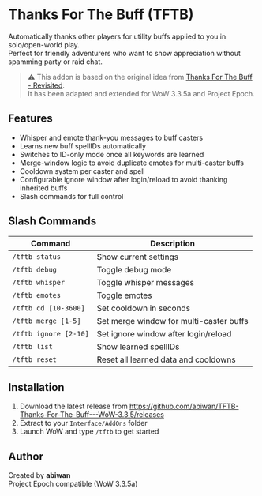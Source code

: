 # Thanks For The Buff (TFTB)

Automatically thanks other players for utility buffs applied to you in solo/open-world play.  
Perfect for friendly adventurers who want to show appreciation without spamming party or raid chat.

> ⚠️ This addon is based on the original idea from [Thanks For The Buff - Revisited](https://www.curseforge.com/wow/addons/thanks-for-the-buff-revisited).  
> It has been adapted and extended for WoW 3.3.5a and Project Epoch.

## Features

- Whisper and emote thank-you messages to buff casters
- Learns new buff spellIDs automatically
- Switches to ID-only mode once all keywords are learned
- Merge-window logic to avoid duplicate emotes for multi-caster buffs
- Cooldown system per caster and spell
- Configurable ignore window after login/reload to avoid thanking inherited buffs
- Slash commands for full control

## Slash Commands

| Command             | Description                                 |
|---------------------|---------------------------------------------|
| `/tftb status`      | Show current settings                       |
| `/tftb debug`       | Toggle debug mode                           |
| `/tftb whisper`     | Toggle whisper messages                     |
| `/tftb emotes`      | Toggle emotes                               |
| `/tftb cd [10-3600]`| Set cooldown in seconds                     |
| `/tftb merge [1-5]` | Set merge window for multi-caster buffs     |
| `/tftb ignore [2-10]`| Set ignore window after login/reload       |
| `/tftb list`        | Show learned spellIDs                       |
| `/tftb reset`       | Reset all learned data and cooldowns        |

## Installation

  1. Download the latest release from https://github.com/abiwan/TFTB-Thanks-For-The-Buff---WoW-3.3.5/releases
2. Extract to your `Interface/AddOns` folder
3. Launch WoW and type `/tftb` to get started

## Author

Created by **abiwan**  
Project Epoch compatible (WoW 3.3.5a)


